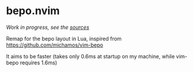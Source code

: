 # bepo.nvim

*Work in progress, see the [sources](https://github.com/cljoly/bepo.nvim/blob/main/fnl/bepo.fnl)*

Remap for the bepo layout in Lua, inspired from https://github.com/michamos/vim-bepo

It aims to be faster (takes only 0.6ms at startup on my machine, while vim-bepo requires 1.6ms)
